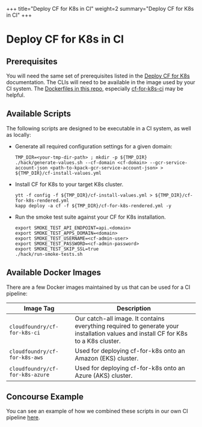 +++
title="Deploy CF for K8s in CI"
weight=2
summary="Deploy CF for K8s in CI"
+++

# Deploy CF for K8s in CI

## Prerequisites

You will need the same set of prerequisites listed in the [Deploy CF for K8s](/docs/deploying#prerequisites) documentation. The CLIs will need to be available in the image used by your CI system. The [Dockerfiles in this repo](https://github.com/cloudfoundry/cf-for-k8s/tree/main/ci/dockerfiles), especially [cf-for-k8s-ci](https://github.com/cloudfoundry/cf-for-k8s/blob/main/ci/dockerfiles/cf-for-k8s-ci/Dockerfile) may be helpful.

## Available Scripts

The following scripts are designed to be executable in a CI system, as well as locally:

- Generate all required configuration settings for a given domain:

  ```console
  TMP_DIR=<your-tmp-dir-path> ; mkdir -p ${TMP_DIR}
  ./hack/generate-values.sh --cf-domain <cf-domain> --gcr-service-account-json <path-to-kpack-gcr-service-account-json> > ${TMP_DIR}/cf-install-values.yml
  ```

- Install CF for K8s to your target K8s cluster.

  ```console
  ytt -f config -f ${TMP_DIR}/cf-install-values.yml > ${TMP_DIR}/cf-for-k8s-rendered.yml
  kapp deploy -a cf -f ${TMP_DIR}/cf-for-k8s-rendered.yml -y
  ```

- Run the smoke test suite against your CF for K8s installation.

   ```console
   export SMOKE_TEST_API_ENDPOINT=api.<domain>
   export SMOKE_TEST_APPS_DOMAIN=<domain>
   export SMOKE_TEST_USERNAME=<cf-admin-user>
   export SMOKE_TEST_PASSWORD=<cf-admin-password>
   export SMOKE_TEST_SKIP_SSL=true
   ./hack/run-smoke-tests.sh
   ```

## Available Docker Images

There are a few Docker images maintained by us that can be used for a CI pipeline:

| Image Tag | Description |
|---|----|
| `cloudfoundry/cf-for-k8s-ci` | Our catch-all image. It contains everything required to generate your installation values and install CF for K8s to a K8s cluster. |
| `cloudfoundry/cf-for-k8s-aws` | Used for deploying cf-for-k8s onto an Amazon (EKS) cluster. |
| `cloudfoundry/cf-for-k8s-azure` | Used for deploying cf-for-k8s onto an Azure (AKS) cluster. |

## Concourse Example

You can see an example of how we combined these scripts in our own CI pipeline [here](https://github.com/cloudfoundry/cf-for-k8s/blob/main/ci/pipelines/cf-for-k8s-main.yml).
